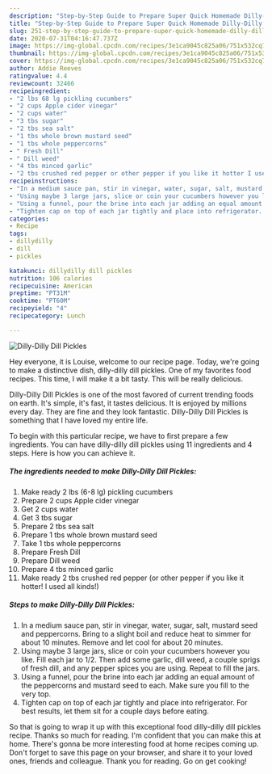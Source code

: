 ```yaml
---
description: "Step-by-Step Guide to Prepare Super Quick Homemade Dilly-Dilly Dill Pickles"
title: "Step-by-Step Guide to Prepare Super Quick Homemade Dilly-Dilly Dill Pickles"
slug: 251-step-by-step-guide-to-prepare-super-quick-homemade-dilly-dilly-dill-pickles
date: 2020-07-31T04:16:47.737Z
image: https://img-global.cpcdn.com/recipes/3e1ca9045c825a06/751x532cq70/dilly-dilly-dill-pickles-recipe-main-photo.jpg
thumbnail: https://img-global.cpcdn.com/recipes/3e1ca9045c825a06/751x532cq70/dilly-dilly-dill-pickles-recipe-main-photo.jpg
cover: https://img-global.cpcdn.com/recipes/3e1ca9045c825a06/751x532cq70/dilly-dilly-dill-pickles-recipe-main-photo.jpg
author: Addie Reeves
ratingvalue: 4.4
reviewcount: 32466
recipeingredient:
- "2 lbs 68 lg pickling cucumbers"
- "2 cups Apple cider vinegar"
- "2 cups water"
- "3 tbs sugar"
- "2 tbs sea salt"
- "1 tbs whole brown mustard seed"
- "1 tbs whole peppercorns"
- " Fresh Dill"
- " Dill weed"
- "4 tbs minced garlic"
- "2 tbs crushed red pepper or other pepper if you like it hotter I used all kinds"
recipeinstructions:
- "In a medium sauce pan, stir in vinegar, water, sugar, salt, mustard seed and peppercorns. Bring to a slight boil and reduce heat to simmer for about 10 minutes. Remove and let cool for about 20 minutes."
- "Using maybe 3 large jars, slice or coin your cucumbers however you like. Fill each jar to 1/2. Then add some garlic, dill weed, a couple sprigs of fresh dill, and any pepper spices you are using. Repeat to fill the jars."
- "Using a funnel, pour the brine into each jar adding an equal amount of the peppercorns and mustard seed to each. Make sure you fill to the very top."
- "Tighten cap on top of each jar tightly and place into refrigerator. For best results, let them sit for a couple days before eating."
categories:
- Recipe
tags:
- dillydilly
- dill
- pickles

katakunci: dillydilly dill pickles 
nutrition: 106 calories
recipecuisine: American
preptime: "PT31M"
cooktime: "PT60M"
recipeyield: "4"
recipecategory: Lunch

---
```



![Dilly-Dilly Dill Pickles](https://img-global.cpcdn.com/recipes/3e1ca9045c825a06/751x532cq70/dilly-dilly-dill-pickles-recipe-main-photo.jpg)

Hey everyone, it is Louise, welcome to our recipe page. Today, we're going to make a distinctive dish, dilly-dilly dill pickles. One of my favorites food recipes. This time, I will make it a bit tasty. This will be really delicious.



Dilly-Dilly Dill Pickles is one of the most favored of current trending foods on earth. It's simple, it's fast, it tastes delicious. It is enjoyed by millions every day. They are fine and they look fantastic. Dilly-Dilly Dill Pickles is something that I have loved my entire life.


To begin with this particular recipe, we have to first prepare a few ingredients. You can have dilly-dilly dill pickles using 11 ingredients and 4 steps. Here is how you can achieve it.

<!--inarticleads1-->

##### The ingredients needed to make Dilly-Dilly Dill Pickles:

1. Make ready 2 lbs (6-8 lg) pickling cucumbers
1. Prepare 2 cups Apple cider vinegar
1. Get 2 cups water
1. Get 3 tbs sugar
1. Prepare 2 tbs sea salt
1. Prepare 1 tbs whole brown mustard seed
1. Take 1 tbs whole peppercorns
1. Prepare  Fresh Dill
1. Prepare  Dill weed
1. Prepare 4 tbs minced garlic
1. Make ready 2 tbs crushed red pepper (or other pepper if you like it hotter! I used all kinds!)




<!--inarticleads2-->

##### Steps to make Dilly-Dilly Dill Pickles:

1. In a medium sauce pan, stir in vinegar, water, sugar, salt, mustard seed and peppercorns. Bring to a slight boil and reduce heat to simmer for about 10 minutes. Remove and let cool for about 20 minutes.
1. Using maybe 3 large jars, slice or coin your cucumbers however you like. Fill each jar to 1/2. Then add some garlic, dill weed, a couple sprigs of fresh dill, and any pepper spices you are using. Repeat to fill the jars.
1. Using a funnel, pour the brine into each jar adding an equal amount of the peppercorns and mustard seed to each. Make sure you fill to the very top.
1. Tighten cap on top of each jar tightly and place into refrigerator. For best results, let them sit for a couple days before eating.




So that is going to wrap it up with this exceptional food dilly-dilly dill pickles recipe. Thanks so much for reading. I'm confident that you can make this at home. There's gonna be more interesting food at home recipes coming up. Don't forget to save this page on your browser, and share it to your loved ones, friends and colleague. Thank you for reading. Go on get cooking!

